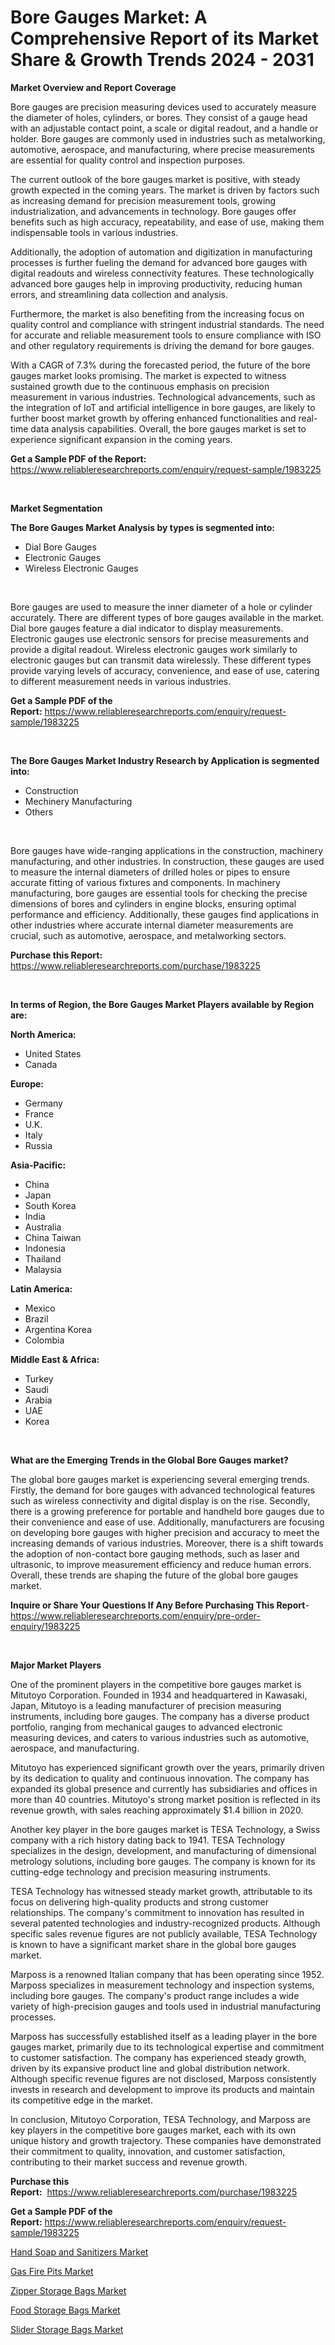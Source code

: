 <p><h1>Bore Gauges Market: A Comprehensive Report of its Market Share & Growth Trends 2024 - 2031</h1></p><p><strong>Market Overview and Report Coverage</strong></p>
<p><p>Bore gauges are precision measuring devices used to accurately measure the diameter of holes, cylinders, or bores. They consist of a gauge head with an adjustable contact point, a scale or digital readout, and a handle or holder. Bore gauges are commonly used in industries such as metalworking, automotive, aerospace, and manufacturing, where precise measurements are essential for quality control and inspection purposes.</p><p>The current outlook of the bore gauges market is positive, with steady growth expected in the coming years. The market is driven by factors such as increasing demand for precision measurement tools, growing industrialization, and advancements in technology. Bore gauges offer benefits such as high accuracy, repeatability, and ease of use, making them indispensable tools in various industries.</p><p>Additionally, the adoption of automation and digitization in manufacturing processes is further fueling the demand for advanced bore gauges with digital readouts and wireless connectivity features. These technologically advanced bore gauges help in improving productivity, reducing human errors, and streamlining data collection and analysis.</p><p>Furthermore, the market is also benefiting from the increasing focus on quality control and compliance with stringent industrial standards. The need for accurate and reliable measurement tools to ensure compliance with ISO and other regulatory requirements is driving the demand for bore gauges.</p><p>With a CAGR of 7.3% during the forecasted period, the future of the bore gauges market looks promising. The market is expected to witness sustained growth due to the continuous emphasis on precision measurement in various industries. Technological advancements, such as the integration of IoT and artificial intelligence in bore gauges, are likely to further boost market growth by offering enhanced functionalities and real-time data analysis capabilities. Overall, the bore gauges market is set to experience significant expansion in the coming years.</p></p>
<p><strong>Get a Sample PDF of the Report:</strong> <a href="https://www.reliableresearchreports.com/enquiry/request-sample/1983225">https://www.reliableresearchreports.com/enquiry/request-sample/1983225</a></p>
<p>&nbsp;</p>
<p><strong>Market Segmentation</strong></p>
<p><strong>The Bore Gauges Market Analysis by types is segmented into:</strong></p>
<p><ul><li>Dial Bore Gauges</li><li>Electronic Gauges</li><li>Wireless Electronic Gauges</li></ul></p>
<p>&nbsp;</p>
<p><p>Bore gauges are used to measure the inner diameter of a hole or cylinder accurately. There are different types of bore gauges available in the market. Dial bore gauges feature a dial indicator to display measurements. Electronic gauges use electronic sensors for precise measurements and provide a digital readout. Wireless electronic gauges work similarly to electronic gauges but can transmit data wirelessly. These different types provide varying levels of accuracy, convenience, and ease of use, catering to different measurement needs in various industries.</p></p>
<p><strong>Get a Sample PDF of the Report:</strong>&nbsp;<a href="https://www.reliableresearchreports.com/enquiry/request-sample/1983225">https://www.reliableresearchreports.com/enquiry/request-sample/1983225</a></p>
<p>&nbsp;</p>
<p><strong>The Bore Gauges Market Industry Research by Application is segmented into:</strong></p>
<p><ul><li>Construction</li><li>Mechinery Manufacturing</li><li>Others</li></ul></p>
<p>&nbsp;</p>
<p><p>Bore gauges have wide-ranging applications in the construction, machinery manufacturing, and other industries. In construction, these gauges are used to measure the internal diameters of drilled holes or pipes to ensure accurate fitting of various fixtures and components. In machinery manufacturing, bore gauges are essential tools for checking the precise dimensions of bores and cylinders in engine blocks, ensuring optimal performance and efficiency. Additionally, these gauges find applications in other industries where accurate internal diameter measurements are crucial, such as automotive, aerospace, and metalworking sectors.</p></p>
<p><strong>Purchase this Report:</strong>&nbsp; <a href="https://www.reliableresearchreports.com/purchase/1983225">https://www.reliableresearchreports.com/purchase/1983225</a></p>
<p>&nbsp;</p>
<p><strong>In terms of Region, the Bore Gauges Market Players available by Region are:</strong></p>
<p>
    <p> <strong> North America: </strong>
        <ul>
            <li>United States</li>
            <li>Canada</li>
        </ul>
        </p> 
    <p> <strong> Europe: </strong>
        <ul>
            <li>Germany</li>
            <li>France</li>
            <li>U.K.</li>
            <li>Italy</li>
            <li>Russia</li>
        </ul>
        </p> 
    <p> <strong> Asia-Pacific: </strong>
        <ul>
            <li>China</li>
            <li>Japan</li>
            <li>South Korea</li>
            <li>India</li>
            <li>Australia</li>
            <li>China Taiwan</li>
            <li>Indonesia</li>
            <li>Thailand</li>
            <li>Malaysia</li>
        </ul>
        </p> 
    <p> <strong> Latin America: </strong>
        <ul>
            <li>Mexico</li>
            <li>Brazil</li>
            <li>Argentina Korea</li>
            <li>Colombia</li>
        </ul>
        </p> 
    <p> <strong> Middle East & Africa: </strong>
        <ul>
            <li>Turkey</li>
            <li>Saudi</li>
            <li>Arabia</li>
            <li>UAE</li>
            <li>Korea</li>
        </ul>
    </p>
    </p>
<p>&nbsp;</p>
<p><strong>What are the Emerging Trends in the Global Bore Gauges market?</strong></p>
<p><p>The global bore gauges market is experiencing several emerging trends. Firstly, the demand for bore gauges with advanced technological features such as wireless connectivity and digital display is on the rise. Secondly, there is a growing preference for portable and handheld bore gauges due to their convenience and ease of use. Additionally, manufacturers are focusing on developing bore gauges with higher precision and accuracy to meet the increasing demands of various industries. Moreover, there is a shift towards the adoption of non-contact bore gauging methods, such as laser and ultrasonic, to improve measurement efficiency and reduce human errors. Overall, these trends are shaping the future of the global bore gauges market.</p></p>
<p><strong>Inquire or Share Your Questions If Any Before Purchasing This Report</strong>- <a href="https://www.reliableresearchreports.com/enquiry/pre-order-enquiry/1983225">https://www.reliableresearchreports.com/enquiry/pre-order-enquiry/1983225</a></p>
<p>&nbsp;</p>
<p><strong>Major Market Players</strong></p>
<p><p>One of the prominent players in the competitive bore gauges market is Mitutoyo Corporation. Founded in 1934 and headquartered in Kawasaki, Japan, Mitutoyo is a leading manufacturer of precision measuring instruments, including bore gauges. The company has a diverse product portfolio, ranging from mechanical gauges to advanced electronic measuring devices, and caters to various industries such as automotive, aerospace, and manufacturing.</p><p>Mitutoyo has experienced significant growth over the years, primarily driven by its dedication to quality and continuous innovation. The company has expanded its global presence and currently has subsidiaries and offices in more than 40 countries. Mitutoyo's strong market position is reflected in its revenue growth, with sales reaching approximately $1.4 billion in 2020.</p><p>Another key player in the bore gauges market is TESA Technology, a Swiss company with a rich history dating back to 1941. TESA Technology specializes in the design, development, and manufacturing of dimensional metrology solutions, including bore gauges. The company is known for its cutting-edge technology and precision measuring instruments.</p><p>TESA Technology has witnessed steady market growth, attributable to its focus on delivering high-quality products and strong customer relationships. The company's commitment to innovation has resulted in several patented technologies and industry-recognized products. Although specific sales revenue figures are not publicly available, TESA Technology is known to have a significant market share in the global bore gauges market.</p><p>Marposs is a renowned Italian company that has been operating since 1952. Marposs specializes in measurement technology and inspection systems, including bore gauges. The company's product range includes a wide variety of high-precision gauges and tools used in industrial manufacturing processes.</p><p>Marposs has successfully established itself as a leading player in the bore gauges market, primarily due to its technological expertise and commitment to customer satisfaction. The company has experienced steady growth, driven by its expansive product line and global distribution network. Although specific revenue figures are not disclosed, Marposs consistently invests in research and development to improve its products and maintain its competitive edge in the market.</p><p>In conclusion, Mitutoyo Corporation, TESA Technology, and Marposs are key players in the competitive bore gauges market, each with its own unique history and growth trajectory. These companies have demonstrated their commitment to quality, innovation, and customer satisfaction, contributing to their market success and revenue growth.</p></p>
<p><strong>Purchase this Report:</strong>&nbsp;&nbsp;<a href="https://www.reliableresearchreports.com/purchase/1983225">https://www.reliableresearchreports.com/purchase/1983225</a></p>
<p></p>
<p><strong>Get a Sample PDF of the Report:</strong>&nbsp;<a href="https://www.reliableresearchreports.com/enquiry/request-sample/1983225">https://www.reliableresearchreports.com/enquiry/request-sample/1983225</a></p>
<p><p><a href="https://github.com/yoshih12/Market-Research-Report-List-1/blob/main/hand-soap-and-sanitizers-market.md">Hand Soap and Sanitizers Market</a></p><p><a href="https://github.com/irfadac/Market-Research-Report-List-1/blob/main/gas-fire-pits-market.md">Gas Fire Pits Market</a></p><p><a href="https://github.com/mharielmesa/Market-Research-Report-List-1/blob/main/zipper-storage-bags-market.md">Zipper Storage Bags Market</a></p><p><a href="https://github.com/guneycigdem35/Market-Research-Report-List-1/blob/main/food-storage-bags-market.md">Food Storage Bags Market</a></p><p><a href="https://github.com/changoleonlaverguenzanoexiste/Market-Research-Report-List-1/blob/main/slider-storage-bags-market.md">Slider Storage Bags Market</a></p></p>